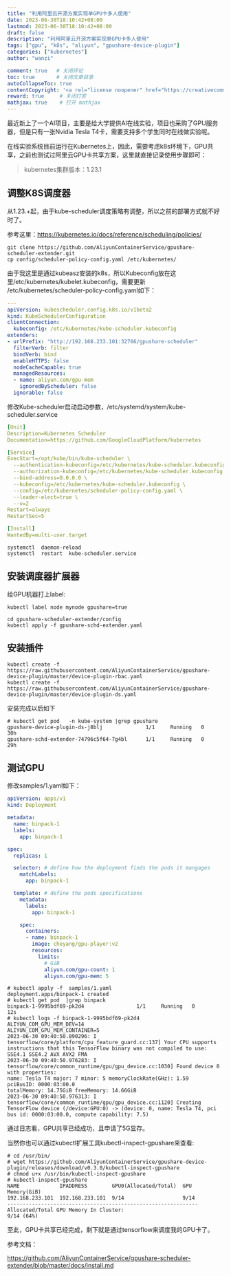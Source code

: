 ```yaml
---
title: "利用阿里云开源方案实现单GPU卡多人使用"
date: 2023-06-30T18:10:42+08:00
lastmod: 2023-06-30T18:10:42+08:00
draft: false
description: "利用阿里云开源方案实现单GPU卡多人使用"
tags: ["gpu", "k8s", "aliyun", "gpushare-device-plugin"]
categories: ["kubernetes"]
author: "wanzi"

comment: true   # 关闭评论
toc: true       # 关闭文章目录
autoCollapseToc: true
contentCopyright: '<a rel="license noopener" href="https://creativecommons.org/licenses/by-nc-nd/4.0/" target="_blank">CC BY-NC-ND 4.0</a>'
reward: true     # 关闭打赏
mathjax: true    # 打开 mathjax
---
```



最近新上了一个AI项目，主要是给大学提供AI在线实验，项目也采购了GPU服务器，但是只有一张Nvidia Tesla T4卡，需要支持多个学生同时在线做实验呢。

在线实验系统目前运行在Kubernetes上，因此，需要考虑k8s环境下，GPU共享，之前也测试过阿里云GPU卡共享方案，这里就直接记录使用步骤即可：

> kubernetes集群版本：1.23.1 

## 调整K8S调度器

从1.23.+起，由于kube-scheduler调度策略有调整，所以之前的部署方式就不好时了。

参考这里：https://kubernetes.io/docs/reference/scheduling/policies/

```shell
git clone https://github.com/AliyunContainerService/gpushare-scheduler-extender.git
cp config/scheduler-policy-config.yaml /etc/kubernetes/
```

由于我这里是通过kubeasz安装的k8s，所以Kubeconfig放在这里/etc/kubernetes/kubelet.kubeconfig，需要更新 /etc/kubernetes/scheduler-policy-config.yaml如下：

```yaml
---
apiVersion: kubescheduler.config.k8s.io/v1beta2
kind: KubeSchedulerConfiguration
clientConnection:
  kubeconfig: /etc/kubernetes/kube-scheduler.kubeconfig
extenders:
- urlPrefix: "http://192.168.233.101:32766/gpushare-scheduler"
  filterVerb: filter
  bindVerb: bind
  enableHTTPS: false
  nodeCacheCapable: true
  managedResources:
  - name: aliyun.com/gpu-mem
    ignoredByScheduler: false
  ignorable: false
```

修改Kube-scheduler启动启动参数，/etc/systemd/system/kube-scheduler.service

```yaml
[Unit]
Description=Kubernetes Scheduler
Documentation=https://github.com/GoogleCloudPlatform/kubernetes

[Service]
ExecStart=/opt/kube/bin/kube-scheduler \
  --authentication-kubeconfig=/etc/kubernetes/kube-scheduler.kubeconfig \
  --authorization-kubeconfig=/etc/kubernetes/kube-scheduler.kubeconfig \
  --bind-address=0.0.0.0 \
  --kubeconfig=/etc/kubernetes/kube-scheduler.kubeconfig \
  --config=/etc/kubernetes/scheduler-policy-config.yaml \
  --leader-elect=true \
  --v=2
Restart=always
RestartSec=5

[Install]
WantedBy=multi-user.target
```
```shell
systemctl  daemon-reload
systemctl  restart  kube-scheduler.service
```

## 安装调度器扩展器

给GPU机器打上label:

```
kubectl label node mynode gpushare=true
```

```shell
cd gpushare-scheduler-extender/config
kubectl apply -f gpushare-schd-extender.yaml 
```

## 安装插件

```shell
kubectl create -f https://raw.githubusercontent.com/AliyunContainerService/gpushare-device-plugin/master/device-plugin-rbac.yaml
kubectl create -f https://raw.githubusercontent.com/AliyunContainerService/gpushare-device-plugin/master/device-plugin-ds.yaml
```
安装完成以后如下

```shell
# kubectl get pod   -n kube-system |grep gpushare
gpushare-device-plugin-ds-j8blj              1/1     Running   0                30h
gpushare-schd-extender-74796c5f64-7g4bl      1/1     Running   0                29h

```



## 测试GPU
修改samples/1.yaml如下：
```yaml
apiVersion: apps/v1
kind: Deployment

metadata:
  name: binpack-1
  labels:
    app: binpack-1

spec:
  replicas: 1

  selector: # define how the deployment finds the pods it mangages
    matchLabels:
      app: binpack-1

  template: # define the pods specifications
    metadata:
      labels:
        app: binpack-1

    spec:
      containers:
      - name: binpack-1
        image: cheyang/gpu-player:v2
        resources:
          limits:
            # GiB
            aliyun.com/gpu-count: 1
            aliyun.com/gpu-mem: 5
```

```shell
# kubectl apply -f  samples/1.yaml 
deployment.apps/binpack-1 created
# kubectl get pod  |grep binpack
binpack-1-9995bdf69-pk2d4                 1/1     Running   0             12s
# kubectl logs -f binpack-1-9995bdf69-pk2d4 
ALIYUN_COM_GPU_MEM_DEV=14
ALIYUN_COM_GPU_MEM_CONTAINER=5
2023-06-30 09:40:50.890296: I tensorflow/core/platform/cpu_feature_guard.cc:137] Your CPU supports instructions that this TensorFlow binary was not compiled to use: SSE4.1 SSE4.2 AVX AVX2 FMA
2023-06-30 09:40:50.976283: I tensorflow/core/common_runtime/gpu/gpu_device.cc:1030] Found device 0 with properties: 
name: Tesla T4 major: 7 minor: 5 memoryClockRate(GHz): 1.59
pciBusID: 0000:03:00.0
totalMemory: 14.75GiB freeMemory: 14.66GiB
2023-06-30 09:40:50.976313: I tensorflow/core/common_runtime/gpu/gpu_device.cc:1120] Creating TensorFlow device (/device:GPU:0) -> (device: 0, name: Tesla T4, pci bus id: 0000:03:00.0, compute capability: 7.5)
```
通过日志看，GPU共享已经成功，且申请了5G显存。

当然你也可以通过kubectl扩展工具kubectl-inspect-gpushare来查看:

```
# cd /usr/bin/
# wget https://github.com/AliyunContainerService/gpushare-device-plugin/releases/download/v0.3.0/kubectl-inspect-gpushare
# chmod u+x /usr/bin/kubectl-inspect-gpushare
# kubectl-inspect-gpushare 
NAME             IPADDRESS        GPU0(Allocated/Total)  GPU Memory(GiB)
192.168.233.101  192.168.233.101  9/14                   9/14
--------------------------------------------------------------
Allocated/Total GPU Memory In Cluster:
9/14 (64%) 
```

至此，GPU卡共享已经完成，剩下就是通过tensorflow来调度我的GPU卡了。

参考文档：

https://github.com/AliyunContainerService/gpushare-scheduler-extender/blob/master/docs/install.md

